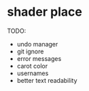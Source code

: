 # shader place


TODO:
- undo manager 
- git ignore
- error messages
- carot color
- usernames
- better text readability 
